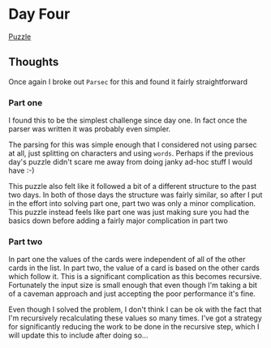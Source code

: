 # Day Four

[Puzzle](https://adventofcode.com/2023/day/4)

## Thoughts

Once again I broke out `Parsec` for this and found it fairly straightforward

### Part one

I found this to be the simplest challenge since day one. In fact once the parser was written it was probably even simpler.

The parsing for this was simple enough that I considered not using parsec at all, just splitting on characters and using `words`. Perhaps if the previous day's puzzle didn't scare me away from doing janky ad-hoc stuff I would have :-)

This puzzle also felt like it followed a bit of a different structure to the past two days. In both of those days the structure was fairly similar, so after I put in the effort into solving part one, part two was only a minor complication. This puzzle instead feels like part one was just making sure you had the basics down before adding a fairly major complication in part two

### Part two

In part one the values of the cards were independent of all of the other cards in the list. In part two, the value of a card is based on the other cards which follow it. This is a significant complication as this becomes recursive. Fortunately the input size is small enough that even though I'm taking a bit of a caveman approach and just accepting the poor performance it's fine.

Even though I solved the problem, I don't think I can be ok with the fact that I'm recursively recalculating these values so many times. I've got a strategy for significantly reducing the work to be done in the recursive step, which I will update this to include after doing so...
